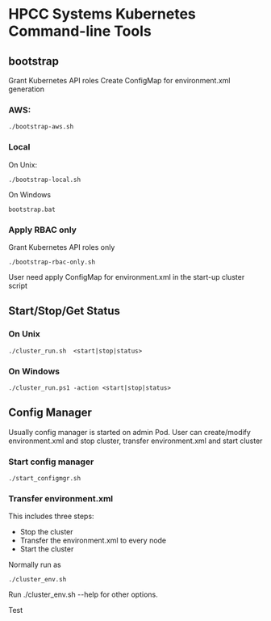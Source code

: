 # HPCC Systems Kubernetes Command-line Tools

## bootstrap
Grant Kubernetes API roles
Create ConfigMap for environment.xml generation

### AWS:
```console
./bootstrap-aws.sh
```

### Local
On Unix:
```console
./bootstrap-local.sh
```
On Windows
```console
bootstrap.bat
```
### Apply RBAC only
Grant Kubernetes API roles only
```console
./bootstrap-rbac-only.sh
```
User need apply ConfigMap for environment.xml in the start-up cluster script


## Start/Stop/Get Status
### On Unix
```console
./cluster_run.sh  <start|stop|status>
```

### On Windows
```console
./cluster_run.ps1 -action <start|stop|status>
```

## Config Manager
Usually config manager is started on admin Pod. User can create/modify environment.xml and stop cluster, transfer environment.xml and start cluster

### Start config manager
```console
./start_configmgr.sh
```


### Transfer environment.xml
This includes three steps:
- Stop the cluster
- Transfer the environment.xml to every node
- Start the cluster

Normally run as
```console
./cluster_env.sh
```

Run ./cluster_env.sh --help for other options.

Test
